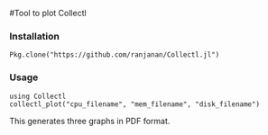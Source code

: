 #Tool to plot Collectl

### Installation

```
Pkg.clone("https://github.com/ranjanan/Collectl.jl")
```

### Usage

```
using Collectl
collectl_plot("cpu_filename", "mem_filename", "disk_filename")
```

This generates three graphs in PDF format. 
